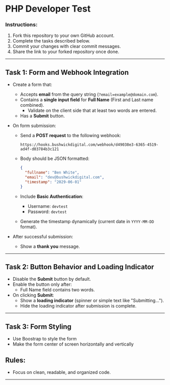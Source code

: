 # PHP Developer Test

### Instructions:
1. Fork this repository to your own GitHub account.
2. Complete the tasks described below.
3. Commit your changes with clear commit messages.
4. Share the link to your forked repository once done.

---

## Task 1: Form and Webhook Integration

- Create a form that:
  - Accepts **email** from the query string (`?email=example@domain.com`).
  - Contains a **single input field** for **Full Name** (First and Last name combined).
    - Validate on the client side that at least two words are entered.
  - Has a **Submit** button.

- On form submission:
  - Send a **POST request** to the following webhook:

    ```
    https://hooks.bushwickdigital.com/webhook/d49038e3-6365-4519-ad4f-d03784b3c121
    ```

  - Body should be JSON formatted:

    ```json
    {
      "fullname": "Ben White",
      "email": "dev@bushwickdigital.com",
      "timestamp": "2029-06-01"
    }
    ```

  - Include **Basic Authentication**:
    - Username: `devtest`
    - Password: `devtest`

  - Generate the timestamp dynamically (current date in `YYYY-MM-DD` format).

- After successful submission:
  - Show a **thank you** message.

---

## Task 2: Button Behavior and Loading Indicator

- Disable the **Submit** button by default.
- Enable the button only after:
  - Full Name field contains two words.
- On clicking **Submit**:
  - Show a **loading indicator** (spinner or simple text like "Submitting...").
  - Hide the loading indicator after submission is complete.

---

## Task 3: Form Styling
- Use Boostrap to style the form
- Make the form center of screen horizontally and vertically
## Rules:
- Focus on clean, readable, and organized code.

---